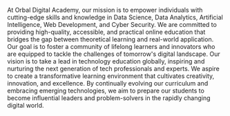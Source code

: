 At Orbal Digital Academy, our mission is to empower individuals with cutting-edge skills and knowledge in Data Science, Data Analytics, Artificial Intelligence, Web Development, and Cyber Security. We are committed to providing high-quality, accessible, and practical online education that bridges the gap between theoretical learning and real-world application. Our goal is to foster a community of lifelong learners and innovators who are equipped to tackle the challenges of tomorrow's digital landscape. 
Our vision is to take a lead in technology education globally, inspiring and nurturing the next generation of tech professionals and experts. We aspire to create a transformative learning environment that cultivates creativity, innovation, and excellence. By continually evolving our curriculum and embracing emerging technologies, we aim to prepare our students to become influential leaders and problem-solvers in the rapidly changing digital world. 
